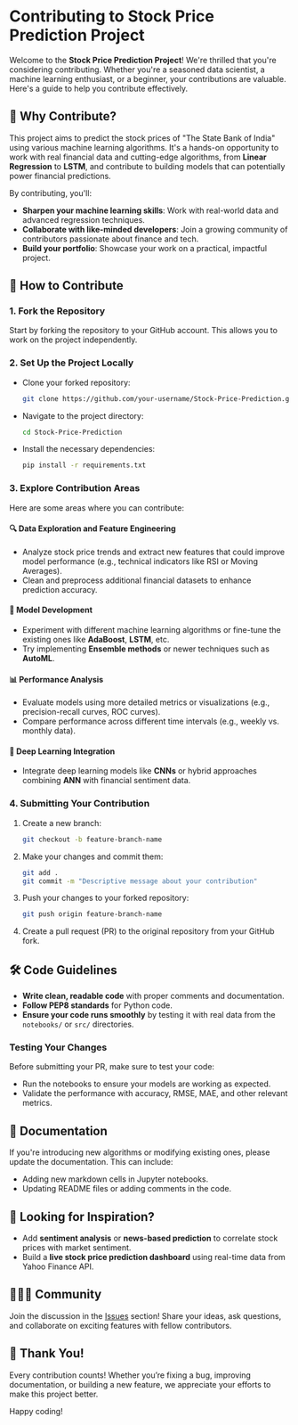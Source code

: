 

# Contributing to Stock Price Prediction Project

Welcome to the **Stock Price Prediction Project**! We're thrilled that you're considering contributing. Whether you're a seasoned data scientist, a machine learning enthusiast, or a beginner, your contributions are valuable. Here's a guide to help you contribute effectively.

## 🚀 Why Contribute?
This project aims to predict the stock prices of "The State Bank of India" using various machine learning algorithms. It's a hands-on opportunity to work with real financial data and cutting-edge algorithms, from **Linear Regression** to **LSTM**, and contribute to building models that can potentially power financial predictions.

By contributing, you'll:
- **Sharpen your machine learning skills**: Work with real-world data and advanced regression techniques.
- **Collaborate with like-minded developers**: Join a growing community of contributors passionate about finance and tech.
- **Build your portfolio**: Showcase your work on a practical, impactful project.

## 📑 How to Contribute

### 1. Fork the Repository
Start by forking the repository to your GitHub account. This allows you to work on the project independently.

### 2. Set Up the Project Locally
- Clone your forked repository:
  ```bash
  git clone https://github.com/your-username/Stock-Price-Prediction.git
  ```
- Navigate to the project directory:
  ```bash
  cd Stock-Price-Prediction
  ```
- Install the necessary dependencies:
  ```bash
  pip install -r requirements.txt
  ```

### 3. Explore Contribution Areas
Here are some areas where you can contribute:

#### 🔍 **Data Exploration and Feature Engineering**
- Analyze stock price trends and extract new features that could improve model performance (e.g., technical indicators like RSI or Moving Averages).
- Clean and preprocess additional financial datasets to enhance prediction accuracy.

#### 🤖 **Model Development**
- Experiment with different machine learning algorithms or fine-tune the existing ones like **AdaBoost**, **LSTM**, etc.
- Try implementing **Ensemble methods** or newer techniques such as **AutoML**.

#### 📊 **Performance Analysis**
- Evaluate models using more detailed metrics or visualizations (e.g., precision-recall curves, ROC curves).
- Compare performance across different time intervals (e.g., weekly vs. monthly data).

#### 🧠 **Deep Learning Integration**
- Integrate deep learning models like **CNNs** or hybrid approaches combining **ANN** with financial sentiment data.

### 4. Submitting Your Contribution
1. Create a new branch:
   ```bash
   git checkout -b feature-branch-name
   ```
2. Make your changes and commit them:
   ```bash
   git add .
   git commit -m "Descriptive message about your contribution"
   ```
3. Push your changes to your forked repository:
   ```bash
   git push origin feature-branch-name
   ```
4. Create a pull request (PR) to the original repository from your GitHub fork.

## 🛠️ Code Guidelines
- **Write clean, readable code** with proper comments and documentation.
- **Follow PEP8 standards** for Python code.
- **Ensure your code runs smoothly** by testing it with real data from the `notebooks/` or `src/` directories.

### Testing Your Changes
Before submitting your PR, make sure to test your code:
- Run the notebooks to ensure your models are working as expected.
- Validate the performance with accuracy, RMSE, MAE, and other relevant metrics.
  
## 📝 Documentation
If you're introducing new algorithms or modifying existing ones, please update the documentation. This can include:
- Adding new markdown cells in Jupyter notebooks.
- Updating README files or adding comments in the code.

## 🌟 Looking for Inspiration?
- Add **sentiment analysis** or **news-based prediction** to correlate stock prices with market sentiment.
- Build a **live stock price prediction dashboard** using real-time data from Yahoo Finance API.

## 🧑‍🤝‍🧑 Community
Join the discussion in the [Issues](https://github.com/your-repo/issues) section! Share your ideas, ask questions, and collaborate on exciting features with fellow contributors.

## 🎉 Thank You!
Every contribution counts! Whether you’re fixing a bug, improving documentation, or building a new feature, we appreciate your efforts to make this project better.

Happy coding!
